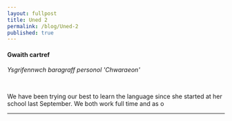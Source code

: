 ```yaml
---
layout: fullpost
title: Uned 2
permalink: /blog/Uned-2
published: true
---
```



#### Gwaith cartref

*Ysgrifennwch baragraff personol 'Chwaraeon'*

<br>

We have been trying our best to learn the language since she started at her school last September. We both work full time and as o


___

